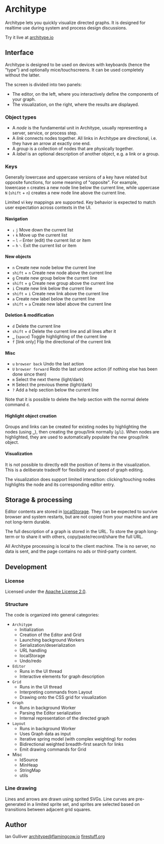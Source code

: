 # Architype

Architype lets you quickly visualize directed graphs. It is designed for
realtime use during system and process design discussions.

Try it live at [architype.io](https://architype.io)

## Interface

Architype is designed to be used on devices with keyboards (hence the "type")
and optionally mice/touchscreens. It can be used completely without the latter.

The screen is divided into two panels:

* The editor, on the left, where you interactively define the components of your
  graph.
* The visualization, on the right, where the results are displayed.

### Object types

* A *node* is the fundamental unit in Architype, usually representing a server,
  service, or process step.
* A *link* connects nodes together. All links in Architype are directional,
  i.e. they have an arrow at exactly one end.
* A *group* is a collection of nodes that are physically together.
* A *label* is an optional description of another object, e.g. a link or a
  group.

### Keys

Generally lowercase and uppercase versions of a key have related but opposite
functions, for some meaning of "opposite". For example, lowercase `n` creates a
new node line below the current line, while uppercase `N` (`shift` + `n`)
creates a new node line above the current line.

Limited vi key mappings are supported. Key behavior is expected to match user
expectation across contexts in the UI.

#### Navigation

* `↓` `j` Move down the current list
* `↑` `k` Move up the current list
* `→` `l` `⏎` Enter (edit) the current list or item
* `←` `h` `␛` Exit the current list or item

#### New objects

* `n` Create new node below the current line
* `shift` + `n` Create new node above the current line
* `g` Create new group below the current line
* `shift` + `g` Create new group above the current line
* `i` Create new link below the current line
* `shift` + `i` Create new link above the current line
* `a` Create new label below the current line
* `shift` + `a` Create new label above the current line

#### Deletion & modification

* `d` Delete the current line
* `shift` + `d` Delete the current line and all lines after it
* `␣` (`space`) Toggle highlighting of the current line
* `f` [link only] Flip the directional of the current link

#### Misc

* `u` `browser back` Undo the last action
* `U` `browser forward` Redo the last undone action (if nothing else has been
  done since then)
* `m` Select the next theme (light/dark)
* `M` Select the previous theme (light/dark)
* `?` Add a help section below the current line

Note that it is possible to delete the help section with the normal delete
command `d`.

#### Highlight object creation

Groups and links can be created for existing nodes by highlighting the nodes
(using `␣`), then creating the group/link normally (`g`/`i`). When nodes are
highlighted, they are used to automatically populate the new group/link object.

#### Visualization

It is not possible to directly edit the position of items in the visualization.
This is a deliberate tradeoff for flexibility and speed of graph editing.

The visualization does support limited interaction: clicking/touching nodes
highlights the node and its corresponding editor entry.

## Storage & processing

Editor contents are stored in
[localStorage](https://developer.mozilla.org/en-US/docs/Web/API/Window/localStorage).
They can be expected to survive browser and system restarts, but are not copied
from your machine and are not long-term durable.

The full description of a graph is stored in the URL. To store the graph
long-term or to share it with others, copy/paste/record/share the full URL.

All Architype processing is local to the client machine. The is no server, no
data is sent, and the page contains no ads or third-party content.

## Development

### License

Licensed under the [Apache License 2.0](LICENSE).

### Structure

The code is organized into general categories:

* `Architype`
  * Initialization
  * Creation of the Editor and Grid
  * Launching background Workers
  * Serialization/deserialization
  * URL handling
  * localStorage
  * Undo/redo
* `Editor`
  * Runs in the UI thread
  * Interactive elements for graph description
* `Grid`
  * Runs in the UI thread
  * Interpreting commands from Layout
  * Drawing onto the CSS grid for visualization
* `Graph`
  * Runs in background Worker
  * Parsing the Editor serialization
  * Internal representation of the directed graph
* `Layout`
  * Runs in background Worker
  * Uses Graph data as input
  * Iterative spring model (with complex weighting) for nodes
  * Bidirectional weighted breadth-first search for links
  * Emit drawing commands for Grid
* Misc
  * IdSource
  * MinHeap
  * StringMap
  * utils

### Line drawing

Lines and arrows are drawn using sprited SVGs. Line curves are pre-generated in
a limited sprite set, and sprites are selected based on transitions between
adjacent grid squares.

## Author

Ian Gulliver
[architype@flamingcow.io](mailto:architype@flamingcow.io)
[firestuff.org](https://firestuff.org/)
